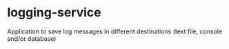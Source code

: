 # logging-service
Application to save log messages in different destinations (text file, console and/or database)
